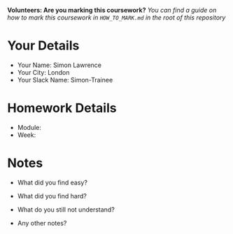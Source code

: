 <!--

The title for your pull request should be made in this format

CITY CLASS_NO - FIRST_NAME LAST_NAME - MODULE - WEEK_NO

For example,

London Class 7 - Chris Owen - HTML/CSS - Week 1

Please complete the details below this message

-->

**Volunteers: Are you marking this coursework?** _You can find a guide on how to mark this coursework in `HOW_TO_MARK.md` in the root of this repository_

# Your Details

- Your Name: Simon Lawrence
- Your City: London
- Your Slack Name: Simon-Trainee

# Homework Details

- Module:
- Week:

# Notes

- What did you find easy?

- What did you find hard?

- What do you still not understand?

- Any other notes?
